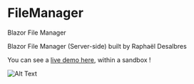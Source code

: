 # FileManager
 Blazor File Manager
 
 Blazor File Manager (Server-side) built by Raphaël Desalbres
 
 You can see a [live demo here](https://blazordemos.exceldev.com), within a sandbox !
 
![Alt Text](https://uzoflg.am.files.1drv.com/y4mukSg7mcuNMX9Bv0v4jGaKwjQrn7Byi0H4x811b6CNfXeW7aCCzB-RQxjvhW3-yncepXVxfo7JCu-9uv9VtHMGqiuagLU4eYczRtapin5adxhilzhQuLIq5XBXylAndR03OI9yM9tw47nqb4o5jMBEBld8A_QQiESwnZt-ExT3lwh_fJpzpsh9T5ZIA_IdROF06M9y5ORdGpjVOARgC7org/fileManager.gif)
